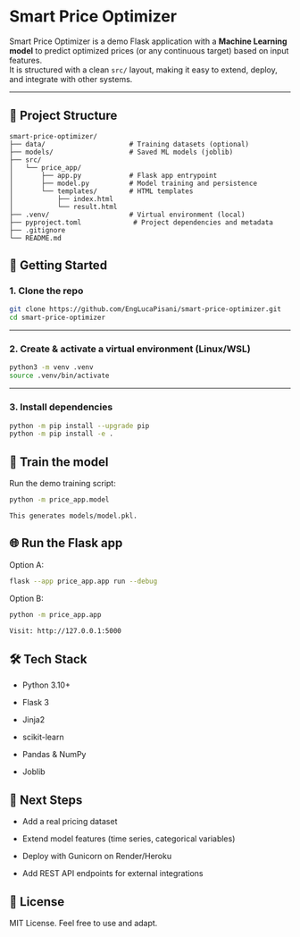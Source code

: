 # Smart Price Optimizer

Smart Price Optimizer is a demo Flask application with a **Machine Learning model** to predict optimized prices (or any continuous target) based on input features.  
It is structured with a clean `src/` layout, making it easy to extend, deploy, and integrate with other systems.

---

## 📂 Project Structure

```text
smart-price-optimizer/
├── data/                     # Training datasets (optional)
├── models/                   # Saved ML models (joblib)
├── src/
│   └── price_app/
│       ├── app.py            # Flask app entrypoint
│       ├── model.py          # Model training and persistence
│       └── templates/        # HTML templates
│           ├── index.html
│           └── result.html
├── .venv/                    # Virtual environment (local)
├── pyproject.toml             # Project dependencies and metadata
├── .gitignore
└── README.md
```

## 🚀 Getting Started
### 1. Clone the repo
```bash
git clone https://github.com/EngLucaPisani/smart-price-optimizer.git
cd smart-price-optimizer
```
---

### 2. Create & activate a virtual environment (Linux/WSL)
```bash
python3 -m venv .venv
source .venv/bin/activate
```
---

### 3. Install dependencies
```bash
python -m pip install --upgrade pip
python -m pip install -e .
```
## 🧠 Train the model

Run the demo training script:
```bash
python -m price_app.model
```

```text
This generates models/model.pkl.
```
## 🌐 Run the Flask app

 Option A:
```bash
flask --app price_app.app run --debug
```

Option B:

```bash
python -m price_app.app
```

```text
Visit: http://127.0.0.1:5000
```
## 🛠️ Tech Stack

- Python 3.10+

- Flask 3

- Jinja2

- scikit-learn

- Pandas & NumPy

- Joblib

## 🔮 Next Steps

- Add a real pricing dataset

- Extend model features (time series, categorical variables)

- Deploy with Gunicorn on Render/Heroku

- Add REST API endpoints for external integrations

## 📜 License

MIT License. Feel free to use and adapt.